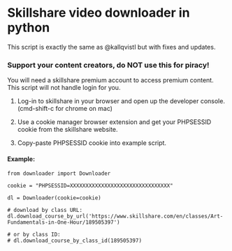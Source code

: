 # Skillshare video downloader in python

This script is exactly the same as @kallqvistI but with fixes and updates.

### Support your content creators, do NOT use this for piracy!

You will need a skillshare premium account to access premium content.
This script will not handle login for you.

1. Log-in to skillshare in your browser and open up the developer console.
(cmd-shift-c for chrome on mac)

2. Use a cookie manager browser extension and get your PHPSESSID cookie from the skillshare website.

3. Copy-paste PHPSESSID cookie into example script.

#### Example:
```
from downloader import Downloader

cookie = "PHPSESSID=XXXXXXXXXXXXXXXXXXXXXXXXXXXXXXXX"

dl = Downloader(cookie=cookie)

# download by class URL:
dl.download_course_by_url('https://www.skillshare.com/en/classes/Art-Fundamentals-in-One-Hour/189505397')

# or by class ID:
# dl.download_course_by_class_id(189505397)
```
